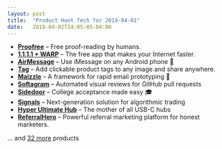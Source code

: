 ```yaml
---
layout: post
title:  "Product Hunt Tech for 2019-04-01"
date:   2019-04-02T14:05:05-04:00
---
```


* **[Proofree](https://www.producthunt.com/posts/proofree?utm_campaign=producthunt-api&utm_medium=api&utm_source=Application%3A+Daily+Digest+RSS+%28ID%3A+3202%29)** – Free proof-reading by humans.
* **[1.1.1.1 + WARP](https://www.producthunt.com/posts/1-1-1-1-warp?utm_campaign=producthunt-api&utm_medium=api&utm_source=Application%3A+Daily+Digest+RSS+%28ID%3A+3202%29)** – The free app that makes your Internet faster.
* **[AirMessage](https://www.producthunt.com/posts/airmessage?utm_campaign=producthunt-api&utm_medium=api&utm_source=Application%3A+Daily+Digest+RSS+%28ID%3A+3202%29)** – Use iMessage on any Android phone 💬
* **[Tag](https://www.producthunt.com/posts/tag-af20f605-f79c-40e5-a6cd-ec5c66fe20c8?utm_campaign=producthunt-api&utm_medium=api&utm_source=Application%3A+Daily+Digest+RSS+%28ID%3A+3202%29)** – Add clickable product tags to any image and share anywhere.
* **[Maizzle](https://www.producthunt.com/posts/maizzle?utm_campaign=producthunt-api&utm_medium=api&utm_source=Application%3A+Daily+Digest+RSS+%28ID%3A+3202%29)** – A framework for rapid email prototyping 💌
* **[Softagram](https://www.producthunt.com/posts/softagram?utm_campaign=producthunt-api&utm_medium=api&utm_source=Application%3A+Daily+Digest+RSS+%28ID%3A+3202%29)** – Automated visual reviews for GitHub pull requests
* **[Sidedoor](https://www.producthunt.com/posts/sidedoor?utm_campaign=producthunt-api&utm_medium=api&utm_source=Application%3A+Daily+Digest+RSS+%28ID%3A+3202%29)** – College acceptance made easy 🎓
* **[Signals](https://www.producthunt.com/posts/signals-6?utm_campaign=producthunt-api&utm_medium=api&utm_source=Application%3A+Daily+Digest+RSS+%28ID%3A+3202%29)** – Next-generation solution for algorithmic trading
* **[Hyper Ultimate Hub](https://www.producthunt.com/posts/hyper-ultimate-hub?utm_campaign=producthunt-api&utm_medium=api&utm_source=Application%3A+Daily+Digest+RSS+%28ID%3A+3202%29)** – The mother of all USB-C hubs
* **[ReferralHero](https://www.producthunt.com/posts/referralhero?utm_campaign=producthunt-api&utm_medium=api&utm_source=Application%3A+Daily+Digest+RSS+%28ID%3A+3202%29)** – Powerful referral marketing platform for honest marketers.

… and [32 more](https://www.producthunt.com/tech) products